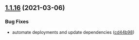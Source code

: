 ## [1.1.16](https://github.com/dankreiger/with-http-reducer/compare/v1.1.15...v1.1.16) (2021-03-06)


### Bug Fixes

* automate deployments and update dependencies ([cd44b98](https://github.com/dankreiger/with-http-reducer/commit/cd44b9823ba57b7775a5fd5dc478541a8304819a))
